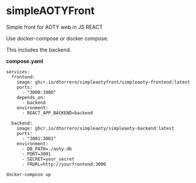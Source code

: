 # simpleAOTYFront
Simple front for AOTY web in JS REACT 

Use docker-compose or docker compose. 

This includes the backend. 

**compose.yaml**

```
services:
  frontend:
    image: ghcr.io/dtorrero/simpleaotyfront/simpleaoty-frontend:latest
    ports:
      - "3000:3000"  
    depends_on:
      - backend
    environment:
      - REACT_APP_BACKEND=backend  

  backend:
    image: ghcr.io/dtorrero/simpleaoty/simpleaoty-backend:latest
    ports:
      - "3001:3001"  
    environment:
      - DB_PATH=./aoty.db
      - PORT=3001
      - SECRET=your_secret
      - FRURL=http://yourfrontend:3000 
``` 

`docker-compose up` 
